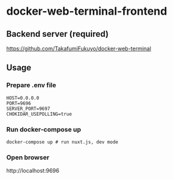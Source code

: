# docker-web-terminal-frontend

## Backend server (required)

https://github.com/TakafumiFukuyo/docker-web-terminal

## Usage

### Prepare .env file

```
HOST=0.0.0.0
PORT=9696
SERVER_PORT=9697
CHOKIDAR_USEPOLLING=true
```

### Run docker-compose up

```
docker-compose up # run nuxt.js, dev mode
```

### Open browser

http://localhost:9696
